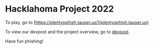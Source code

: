 # Hacklahoma Project 2022

To play, go to [https://plentyophish.tauser.us/](plentyophish.tauser.us)

To view our devpost and the project overview, go to [devpost](https://devpost.com/software/plenty-o-phish).

Have fun phishing!
